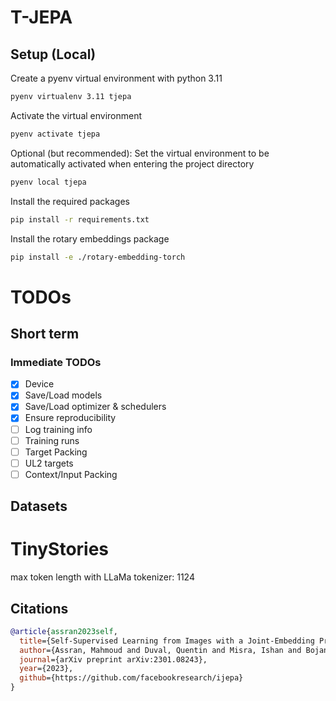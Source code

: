 # T-JEPA

## Setup (Local)

Create a pyenv virtual environment with python 3.11

```bash
pyenv virtualenv 3.11 tjepa
```

Activate the virtual environment

```bash
pyenv activate tjepa
```

Optional (but recommended): Set the virtual environment to be automatically activated when entering the project directory

```bash
pyenv local tjepa
```

Install the required packages

```bash
pip install -r requirements.txt
```

Install the rotary embeddings package

```bash
pip install -e ./rotary-embedding-torch
```

# TODOs

## Short term

### Immediate TODOs
- [X] Device
- [X] Save/Load models
- [X] Save/Load optimizer & schedulers
- [X] Ensure reproducibility
- [ ] Log training info
- [ ] Training runs
- [ ] Target Packing
- [ ] UL2 targets
- [ ] Context/Input Packing

## Datasets

# TinyStories

max token length with LLaMa tokenizer: 1124

## Citations

```bibtex
@article{assran2023self,
  title={Self-Supervised Learning from Images with a Joint-Embedding Predictive Architecture},
  author={Assran, Mahmoud and Duval, Quentin and Misra, Ishan and Bojanowski, Piotr and Vincent, Pascal and Rabbat, Michael and LeCun, Yann and Ballas, Nicolas},
  journal={arXiv preprint arXiv:2301.08243},
  year={2023},
  github={https://github.com/facebookresearch/ijepa}
}
```